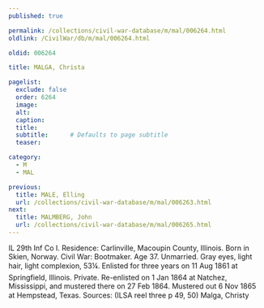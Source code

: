 ```yaml
---
published: true

permalink: /collections/civil-war-database/m/mal/006264.html
oldlink: /CivilWar/db/m/mal/006264.html

oldid: 006264

title: MALGA, Christa

pagelist:
  exclude: false
  order: 6264
  image: 
  alt:
  caption:
  title:
  subtitle:      # Defaults to page subtitle
  teaser:

category: 
  - M 
  - MAL

previous:
  title: MALE, Elling
  url: /collections/civil-war-database/m/mal/006263.html  
next:
  title: MALMBERG, John
  url: /collections/civil-war-database/m/mal/006265.html   
---
```

IL 29th Inf Co I. Residence: Carlinville, Macoupin County, Illinois. Born in Skien, Norway. Civil War: Bootmaker. Age 37. Unmarried. Gray eyes, light hair, light complexion, 5&#146;3&frac14;&#148;. Enlisted for three years on 11 Aug 1861 at Springfield, Illinois. Private. Re-enlisted on 1 Jan 1864 at Natchez, Mississippi, and mustered there on 27 Feb 1864. Mustered out 6 Nov 1865 at Hempstead, Texas. Sources: (ILSA reel three p 49, 50) &#147;Malga, Christy&#148;